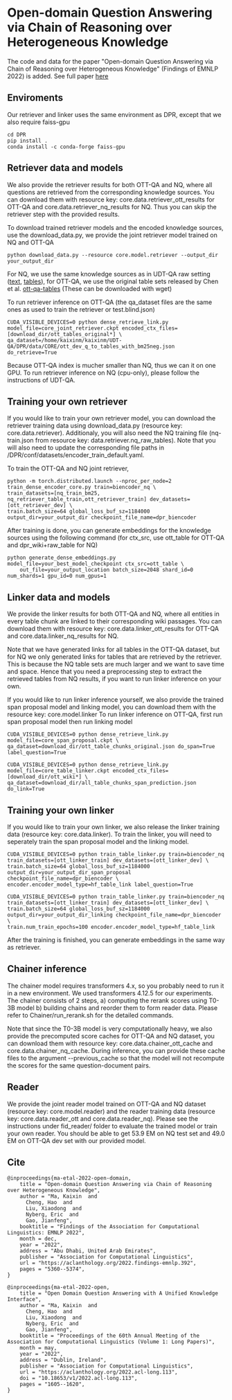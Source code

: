# Open-domain Question Answering via Chain of Reasoning over Heterogeneous Knowledge
The code and data for the paper "Open-domain Question Answering via Chain of Reasoning over Heterogeneous Knowledge" (Findings of EMNLP 2022) is added. See full paper [here](https://arxiv.org/abs/2210.12338)

## Enviroments
Our retriever and linker uses the same environment as DPR, except that we also require faiss-gpu
```
cd DPR
pip install .
conda install -c conda-forge faiss-gpu
```

## Retriever data and models 
We also provide the retriever results for both OTT-QA and NQ, where all questions are retrieved from the corresponding knowledge sources. You can download them with resource key: core.data.retriever_ott_results for OTT-QA and core.data.retriever_nq_results for NQ. Thus you can skip the retriever step with the provided results.

To download trained retriever models and the encoded knowledge sources, use the download_data.py, we provide the joint retriever model trained on NQ and OTT-QA
```
python download_data.py --resource core.model.retriever --output_dir your_output_dir 
```
For NQ, we use the same knowledge sources as in UDT-QA raw setting ([text](https://msrdeeplearning.blob.core.windows.net/udq-qa/data/psgs_w100.tsv), [tables](https://msrdeeplearning.blob.core.windows.net/udq-qa/data/tables/all_raw_table_chunks_for_index.json)), for OTT-QA, we use the original table sets released by Chen et al. [ott-qa-tables](https://msrdeeplearning.blob.core.windows.net/udq-qa/CORE/data/knowledge/ott_table_chunks_original.json) (These can be downloaded with wget)

To run retriever inference on OTT-QA (the qa_dataset files are the same ones as used to train the retriever or test.blind.json)
```
CUDA_VISIBLE_DEVICES=0 python dense_retrieve_link.py model_file=core_joint_retriever.ckpt encoded_ctx_files=[download_dir/ott_tables_original*] \
qa_dataset=/home/kaixinm/kaixinm/UDT-QA/DPR/data/CORE/ott_dev_q_to_tables_with_bm25neg.json do_retrieve=True
```
Because OTT-QA index is mucher smaller than NQ, thus we can it on one GPU. To run retriever inference on NQ (cpu-only), please follow the instructions of UDT-QA. 

## Training your own retriever 
If you would like to train your own retriever model, you can download the retriever training data using download_data.py (resource key: core.data.retriever). Additionaly, you will also need the NQ training file (nq-train.json from resource key: data.retriever.nq_raw_tables). Note that you will also need to update the corresponding file paths in /DPR/conf/datasets/encoder_train_default.yaml.

To train the OTT-QA and NQ joint retriever,
```
python -m torch.distributed.launch --nproc_per_node=2 train_dense_encoder_core.py train=biencoder_nq \
train_datasets=[nq_train_bm25,  nq_retriever_table_train,ott_retriever_train] dev_datasets=[ott_retriever_dev] \
train.batch_size=64 global_loss_buf_sz=1184000 output_dir=your_output_dir checkpoint_file_name=dpr_biencoder
```
After training is done, you can generate embeddings for the knowledge sources using the following command (for ctx_src, use ott_table for OTT-QA and dpr_wiki+raw_table for NQ)
```
python generate_dense_embeddings.py model_file=your_best_model_checkpoint ctx_src=ott_table \
    out_file=your_output_location batch_size=2048 shard_id=0 num_shards=1 gpu_id=0 num_gpus=1 
```

## Linker data and models
We provide the linker results for both OTT-QA and NQ, where all entities in every table chunk are linked to their corresponding wiki passages. You can download them with resource key: core.data.linker_ott_results for OTT-QA and core.data.linker_nq_results for NQ.

Note that we have generated links for all tables in the OTT-QA dataset, but for NQ we only generated links for tables that are retrieved by the retriever. This is because the NQ table sets are much larger and we want to save time and space. Hence that you need a preprocessing step to extract the retrieved tables from NQ results, if you want to run linker inference on your own. 

If you would like to run linker inference yourself, we also provide the trained span proposal model and linking model, you can download them with the resource key: core.model.linker
To run linker inference on OTT-QA, first run span proposal model then run linking model 
```
CUDA_VISIBLE_DEVICES=0 python dense_retrieve_link.py model_file=core_span_proposal.ckpt \
qa_dataset=download_dir/ott_table_chunks_original.json do_span=True label_question=True 

CUDA_VISIBLE_DEVICES=0 python dense_retrieve_link.py model_file=core_table_linker.ckpt encoded_ctx_files=[download_dir/ott_wiki*] \
qa_dataset=download_dir/all_table_chunks_span_prediction.json do_link=True
```

## Training your own linker
If you would like to train your own linker, we also release the linker training data (resource key: core.data.linker). To train the linker, you will need to seperately train the span proposal model and the linking model. 
```
CUDA_VISIBLE_DEVICES=0 python train_table_linker.py train=biencoder_nq train_datasets=[ott_linker_train] dev_datasets=[ott_linker_dev] \
train.batch_size=64 global_loss_buf_sz=1184000 output_dir=your_output_dir_span_proposal checkpoint_file_name=dpr_biencoder \
encoder.encoder_model_type=hf_table_link label_question=True

CUDA_VISIBLE_DEVICES=0 python train_table_linker.py train=biencoder_nq train_datasets=[ott_linker_train] dev_datasets=[ott_linker_dev] \
train.batch_size=64 global_loss_buf_sz=1184000 output_dir=your_output_dir_linking checkpoint_file_name=dpr_biencoder \
train.num_train_epochs=100 encoder.encoder_model_type=hf_table_link
```
After the training is finished, you can generate embeddings in the same way as retriever. 

## Chainer inference 
The chainer model requires transformers 4.x, so you probably need to run it in a new environment. We used transformers 4.12.5 for our experiments.
The chainer consists of 2 steps, a) computing the rerank scores using T0-3B model b) building chains and reorder them to form reader data. Please refer to Chainer/run_rerank.sh for the detailed commands.

Note that since the T0-3B model is very computationally heavy, we also provide the precomputed score caches for OTT-QA and NQ dataset, you can download them with resource key: core.data.chainer_ott_cache and core.data.chainer_nq_cache. During inference, you can provide these cache files to the argument --previous_cache so that the model will not recompute the scores for the same question-document pairs. 

## Reader 
We provide the joint reader model trained on OTT-QA and NQ dataset (resource key: core.model.reader) and the reader training data (resource key: core.data.reader_ott and core.data.reader_nq). Please see the instructions under fid_reader/ folder to evaluate the trained model or train your own reader. You should be able to get 53.9 EM on NQ test set and 49.0 EM on OTT-QA dev set with our provided model.

## Cite 
```
@inproceedings{ma-etal-2022-open-domain,
    title = "Open-domain Question Answering via Chain of Reasoning over Heterogeneous Knowledge",
    author = "Ma, Kaixin  and
      Cheng, Hao  and
      Liu, Xiaodong  and
      Nyberg, Eric  and
      Gao, Jianfeng",
    booktitle = "Findings of the Association for Computational Linguistics: EMNLP 2022",
    month = dec,
    year = "2022",
    address = "Abu Dhabi, United Arab Emirates",
    publisher = "Association for Computational Linguistics",
    url = "https://aclanthology.org/2022.findings-emnlp.392",
    pages = "5360--5374",
}

@inproceedings{ma-etal-2022-open,
    title = "Open Domain Question Answering with A Unified Knowledge Interface",
    author = "Ma, Kaixin  and
      Cheng, Hao  and
      Liu, Xiaodong  and
      Nyberg, Eric  and
      Gao, Jianfeng",
    booktitle = "Proceedings of the 60th Annual Meeting of the Association for Computational Linguistics (Volume 1: Long Papers)",
    month = may,
    year = "2022",
    address = "Dublin, Ireland",
    publisher = "Association for Computational Linguistics",
    url = "https://aclanthology.org/2022.acl-long.113",
    doi = "10.18653/v1/2022.acl-long.113",
    pages = "1605--1620",
}
```
